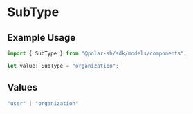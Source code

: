 # SubType

## Example Usage

```typescript
import { SubType } from "@polar-sh/sdk/models/components";

let value: SubType = "organization";
```

## Values

```typescript
"user" | "organization"
```